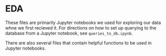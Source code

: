 # EDA

These files are primarily Jupyter notebooks we used for exploring our data whne we first recieved it. For directions on how to set up querying to the database from a Jupyter notebook, see `queries_to_db.ipynb`.

There are also several files that contain helpful functions to be used in Jupyter notebooks.
